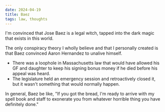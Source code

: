 ```yaml
---
date: 2024-04-19
title: Baez
tags: law, thoughts
---
```


I'm convinced that Jose Baez is a legal witch, tapped into the dark magic that exists in this world.

The only conspiracy theory I wholly believe and that I personally created is that Baez convinced Aaron Hernandez to unalive himself.

- There was a loophole in Massachusetts law that would have allowed his GF and daughter to keep his signing bonus money if he died before his appeal was heard.
- The legislature held an emergency session and retroactively closed it, but it wasn't something that would normally happen.

In general, Baez be like, "If you got the bread, I'm ready to arrive with my spell book and staff to exonerate you from whatever horrible thing you have definitely done."